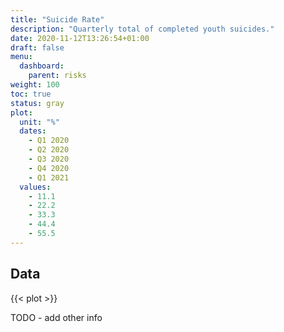 ```yaml
---
title: "Suicide Rate"
description: "Quarterly total of completed youth suicides."
date: 2020-11-12T13:26:54+01:00
draft: false
menu:
  dashboard:
    parent: risks
weight: 100
toc: true
status: gray
plot:
  unit: "%"
  dates:
    - Q1 2020
    - Q2 2020
    - Q3 2020
    - Q4 2020
    - Q1 2021
  values:
    - 11.1
    - 22.2
    - 33.3
    - 44.4
    - 55.5
---
```


## Data

{{< plot >}}

TODO - add other info
